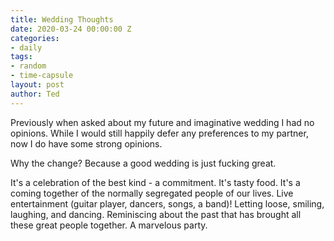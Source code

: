 ```yaml
---
title: Wedding Thoughts
date: 2020-03-24 00:00:00 Z
categories:
- daily
tags:
- random
- time-capsule
layout: post
author: Ted
---
```


Previously when asked about my future and imaginative wedding I had no opinions. While I would still happily defer any preferences to my partner, now I do have some strong opinions.

Why the change? Because a good wedding is just fucking great.

It's a celebration of the best kind - a commitment. It's tasty food. It's a coming together of the normally segregated people of our lives. Live entertainment (guitar player, dancers, songs, a band)! Letting loose, smiling, laughing, and dancing. Reminiscing about the past that has brought all these great people together. A marvelous party.
